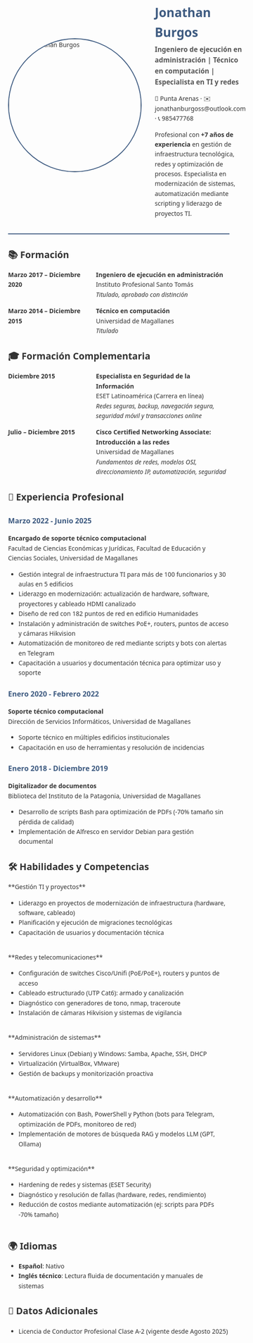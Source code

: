 <div style="font-family: 'Segoe UI', Tahoma, Geneva, Verdana, sans-serif; max-width: 800px; margin: 0 auto; color: #333; line-height: 1.6">

<div style="display: flex; align-items: center; gap: 30px; margin-bottom: 30px; border-bottom: 2px solid #3d5a80; padding-bottom: 20px">
  <div style="flex: 0 0 150px">
    <!-- Reemplaza con tu foto -->
    <img src="https://github.com/JTechOps/resume-jonathan-burgos/blob/main/images/1000019733.jpg" alt="Foto Jonathan Burgos" width="300" style="border-radius: 50%; border: 2px solid #3d5a80">
  </div>
  <div>
    <h1 style="color: #3d5a80; margin-bottom: 5px">Jonathan Burgos</h1>
    <h2 style="font-size: 1.1em; color: #555; margin-top: 0">Ingeniero de ejecución en administración | Técnico en computación | Especialista en TI y redes</h2>
    <p style="margin-bottom: 5px">📍 Punta Arenas · ✉️ jonathanburgoss@outlook.com · 📞 985477768</p>
    <p>Profesional con <strong>+7 años de experiencia</strong> en gestión de infraestructura tecnológica, redes y optimización de procesos. Especialista en modernización de sistemas, automatización mediante scripting y liderazgo de proyectos TI.</p>
  </div>
</div>

## 📚 Formación

<div style="display: flex; margin-bottom: 15px">
  <div style="flex: 0 0 200px; font-weight: bold">Marzo 2017 – Diciembre 2020</div>
  <div>
    <strong>Ingeniero de ejecución en administración</strong><br>
    Instituto Profesional Santo Tomás<br>
    <em>Titulado, aprobado con distinción</em>
  </div>
</div>

<div style="display: flex; margin-bottom: 30px">
  <div style="flex: 0 0 200px; font-weight: bold">Marzo 2014 – Diciembre 2015</div>
  <div>
    <strong>Técnico en computación</strong><br>
    Universidad de Magallanes<br>
    <em>Titulado</em>
  </div>
</div>

## 🎓 Formación Complementaria

<div style="display: flex; margin-bottom: 15px">
  <div style="flex: 0 0 200px; font-weight: bold">Diciembre 2015</div>
  <div>
    <strong>Especialista en Seguridad de la Información</strong><br>
    ESET Latinoamérica (Carrera en línea)<br>
    <em>Redes seguras, backup, navegación segura, seguridad móvil y transacciones online</em>
  </div>
</div>

<div style="display: flex; margin-bottom: 30px">
  <div style="flex: 0 0 200px; font-weight: bold">Julio – Diciembre 2015</div>
  <div>
    <strong>Cisco Certified Networking Associate: Introducción a las redes</strong><br>
    Universidad de Magallanes<br>
    <em>Fundamentos de redes, modelos OSI, direccionamiento IP, automatización, seguridad</em>
  </div>
</div>

## 💼 Experiencia Profesional

### <span style="color: #3d5a80">Marzo 2022 - Junio 2025</span>  
**Encargado de soporte técnico computacional**  
Facultad de Ciencias Económicas y Jurídicas, Facultad de Educación y Ciencias Sociales, Universidad de Magallanes  
<ul style="margin-top: 5px">
  <li>Gestión integral de infraestructura TI para más de 100 funcionarios y 30 aulas en 5 edificios</li>
  <li>Liderazgo en modernización: actualización de hardware, software, proyectores y cableado HDMI canalizado</li>
  <li>Diseño de red con 182 puntos de red en edificio Humanidades</li>
  <li>Instalación y administración de switches PoE+, routers, puntos de acceso y cámaras Hikvision</li>
  <li>Automatización de monitoreo de red mediante scripts y bots con alertas en Telegram</li>
  <li>Capacitación a usuarios y documentación técnica para optimizar uso y soporte</li>
</ul>

### <span style="color: #3d5a80">Enero 2020 - Febrero 2022</span>  
**Soporte técnico computacional**  
Dirección de Servicios Informáticos, Universidad de Magallanes  
<ul style="margin-top: 5px">
  <li>Soporte técnico en múltiples edificios institucionales</li>
  <li>Capacitación en uso de herramientas y resolución de incidencias</li>
</ul>

### <span style="color: #3d5a80">Enero 2018 - Diciembre 2019</span>  
**Digitalizador de documentos**  
Biblioteca del Instituto de la Patagonia, Universidad de Magallanes  
<ul style="margin-top: 5px">
  <li>Desarrollo de scripts Bash para optimización de PDFs (-70% tamaño sin pérdida de calidad)</li>
  <li>Implementación de Alfresco en servidor Debian para gestión documental</li>
</ul>

## 🛠️ Habilidades y Competencias

<div style="display: grid; grid-template-columns: repeat(auto-fit, minmax(300px, 1fr)); gap: 20px; margin-bottom: 30px">

<div>
**Gestión TI y proyectos**  
<ul>
  <li>Liderazgo en proyectos de modernización de infraestructura (hardware, software, cableado)</li>
  <li>Planificación y ejecución de migraciones tecnológicas</li>
  <li>Capacitación de usuarios y documentación técnica</li>
</ul>
</div>

<div>
**Redes y telecomunicaciones**  
<ul>
  <li>Configuración de switches Cisco/Unifi (PoE/PoE+), routers y puntos de acceso</li>
  <li>Cableado estructurado (UTP Cat6): armado y canalización</li>
  <li>Diagnóstico con generadores de tono, nmap, traceroute</li>
  <li>Instalación de cámaras Hikvision y sistemas de vigilancia</li>
</ul>
</div>

<div>
**Administración de sistemas**  
<ul>
  <li>Servidores Linux (Debian) y Windows: Samba, Apache, SSH, DHCP</li>
  <li>Virtualización (VirtualBox, VMware)</li>
  <li>Gestión de backups y monitorización proactiva</li>
</ul>
</div>

<div>
**Automatización y desarrollo**  
<ul>
  <li>Automatización con Bash, PowerShell y Python (bots para Telegram, optimización de PDFs, monitoreo de red)</li>
  <li>Implementación de motores de búsqueda RAG y modelos LLM (GPT, Ollama)</li>
</ul>
</div>

<div>
**Seguridad y optimización**  
<ul>
  <li>Hardening de redes y sistemas (ESET Security)</li>
  <li>Diagnóstico y resolución de fallas (hardware, redes, rendimiento)</li>
  <li>Reducción de costos mediante automatización (ej: scripts para PDFs -70% tamaño)</li>
</ul>
</div>

</div>

## 🌍 Idiomas  
- **Español**: Nativo  
- **Inglés técnico**: Lectura fluida de documentación y manuales de sistemas  

## 📝 Datos Adicionales  
- Licencia de Conductor Profesional Clase A-2 (vigente desde Agosto 2025)

</div>
